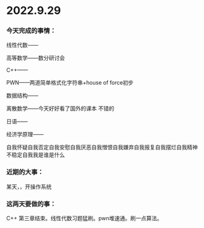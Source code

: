# 2022.9.29

### 今天完成的事情：

线性代数——

高等数学——数分研讨会

C++——

PWN——两道简单格式化字符串+house of force初步

数据结构——

离散数学——今天好好看了国外的课本 不错的

日语——

经济学原理——

自我怀疑自我否定自我安慰自我厌恶自我憎恨自我嫌弃自我报复自我摆烂自我精神不稳定自我我是谁是什么

### 近期的大事：

某天，，开操作系统

### 这两天要做的事：

C++ 第三章结束。线性代数习题猛刷。pwn堆速通。刷一点算法。

